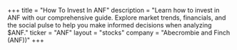 +++
title = "How To Invest In ANF"
description = "Learn how to invest in ANF with our comprehensive guide. Explore market trends, financials, and the social pulse to help you make informed decisions when analyzing $ANF."
ticker = "ANF"
layout = "stocks"
company = "Abecrombie and Finch (ANF))"
+++

